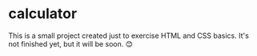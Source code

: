 # calculator
This is a small project created just to exercise HTML and CSS basics. It's not finished yet, but it will be soon. 😊
